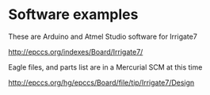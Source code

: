 # Software examples

These are Arduino and Atmel Studio software for Irrigate7

http://epccs.org/indexes/Board/Irrigate7/

Eagle files, and parts list are in a Mercurial SCM at this time

http://epccs.org/hg/epccs/Board/file/tip/Irrigate7/Design